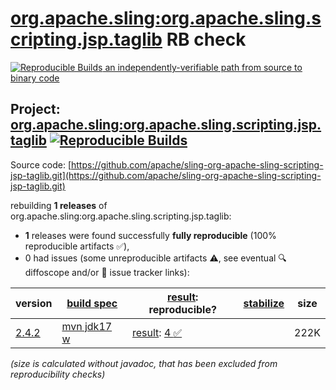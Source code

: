 [org.apache.sling:org.apache.sling.scripting.jsp.taglib](https://central.sonatype.com/artifact/org.apache.sling/org.apache.sling.scripting.jsp.taglib/versions) RB check
=======

[![Reproducible Builds](https://reproducible-builds.org/images/logos/rb.svg) an independently-verifiable path from source to binary code](https://reproducible-builds.org/)

## Project: [org.apache.sling:org.apache.sling.scripting.jsp.taglib](https://central.sonatype.com/artifact/org.apache.sling/org.apache.sling.scripting.jsp.taglib/versions) [![Reproducible Builds](https://img.shields.io/endpoint?url=https://raw.githubusercontent.com/jvm-repo-rebuild/reproducible-central/master/content/org/apache/sling/org.apache.sling.scripting.jsp.taglib/badge.json)](https://github.com/jvm-repo-rebuild/reproducible-central/blob/master/content/org/apache/sling/org.apache.sling.scripting.jsp.taglib/README.md)

Source code: [https://github.com/apache/sling-org-apache-sling-scripting-jsp-taglib.git](https://github.com/apache/sling-org-apache-sling-scripting-jsp-taglib.git)

rebuilding **1 releases** of org.apache.sling:org.apache.sling.scripting.jsp.taglib:
- **1** releases were found successfully **fully reproducible** (100% reproducible artifacts :white_check_mark:),
- 0 had issues (some unreproducible artifacts :warning:, see eventual :mag: diffoscope and/or :memo: issue tracker links):

| version | [build spec](/BUILDSPEC.md) | [result](https://reproducible-builds.org/docs/jvm/): reproducible? | [stabilize](https://github.com/google/oss-rebuild/blob/main/cmd/stabilize/README.md) | size |
| -- | --------- | ------ | ------ | -- |
| [2.4.2](https://central.sonatype.com/artifact/org.apache.sling/org.apache.sling.scripting.jsp.taglib/2.4.2/pom) | [mvn jdk17 w](org.apache.sling.scripting.jsp.taglib-2.4.2.buildspec) | [result](org.apache.sling.scripting.jsp.taglib-2.4.2.buildinfo): [4 :white_check_mark: ](org.apache.sling.scripting.jsp.taglib-2.4.2.buildcompare) | | 222K |

<i>(size is calculated without javadoc, that has been excluded from reproducibility checks)</i>
